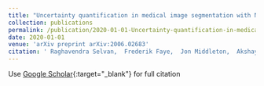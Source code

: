 ```yaml
---
title: "Uncertainty quantification in medical image segmentation with Normalizing Flows"
collection: publications
permalink: /publication/2020-01-01-Uncertainty-quantification-in-medical-image-segmentation-with-Normalizing-Flows
date: 2020-01-01
venue: 'arXiv preprint arXiv:2006.02683'
citation: ' Raghavendra Selvan,  Frederik Faye,  Jon Middleton,  Akshay Pai, &quot;Uncertainty quantification in medical image segmentation with Normalizing Flows.&quot; arXiv preprint arXiv:2006.02683, 2020.'
---
```

Use [Google Scholar](https://scholar.google.com/scholar?q=Uncertainty+quantification+in+medical+image+segmentation+with+Normalizing+Flows){:target="_blank"} for full citation